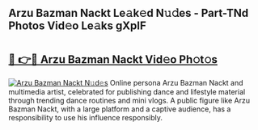 ## Arzu Bazman Nackt Le𝚊k𝚎d N𝚞𝚍es - Part-TNd Photos Vid𝚎o Le𝚊ks gXpIF

# <h2><a href="http://fbag6o.evod.top/?m=Arzu+Bazman+Nackt">🔗 👉🔴 Arzu Bazman Nackt Vid𝚎o Ph𝚘t𝚘s</a></h2>

[![Arzu Bazman Nackt N𝚞d𝚎s](https://i.imgur.com/8V9OHl7.gif)](http://fbag6o.evod.top/?m=Arzu+Bazman+Nackt)
Online persona Arzu Bazman Nackt and multimedia artist, celebrated for publishing dance and lifestyle material through trending dance routines and mini vlogs. A public figure like Arzu Bazman Nackt, with a large platform and a captive audience, has a responsibility to use his influence responsibly. 
